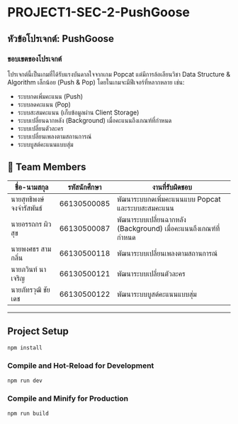 # PROJECT1-SEC-2-PushGoose
## หัวข้อโปรเจกต์: PushGoose

### ขอบเขตของโปรเจกต์
โปรเจกต์นี้เป็นเกมที่ได้รับแรงบันดาลใจจากเกม Popcat แต่มีการล้อเลียนวิชา Data Structure & Algorithm เล็กน้อย (Push & Pop) โดยในเกมจะมีฟีเจอร์ที่หลากหลาย เช่น:
- ระบบกดเพิ่มคะแนน (Push)
- ระบบลดคะแนน (Pop)
- ระบบสะสมคะแนน (เก็บข้อมูลผ่าน Client Storage)
- ระบบเปลี่ยนฉากหลัง (Background) เมื่อคะแนนถึงเกณฑ์ที่กำหนด
- ระบบเปลี่ยนตัวละคร
- ระบบเปลี่ยนเพลงตามสถานการณ์
- ระบบบูสต์คะแนนแบบสุ่ม

## 📌 Team Members
| ชื่อ-นามสกุล               | รหัสนักศึกษา  | งานที่รับผิดชอบ                                                |
| ------------------------- | ----------- | ---------------------------------------------------------- |
| นายสุทธิพงษ์ จงจำรัสพันธ์ | 66130500085 | พัฒนาระบบกดเพิ่มคะแนนแบบ Popcat และระบบสะสมคะแนน          |
| นายอรรถกร ผิวสุข          | 66130500087 | พัฒนาระบบเปลี่ยนฉากหลัง (Background) เมื่อคะแนนถึงเกณฑ์ที่กำหนด |
| นายพงศธร สามกลิ่น         | 66130500118 | พัฒนาระบบเปลี่ยนเพลงตามสถานการณ์                         |
| นายภวินท์ นาเจริญ         | 66130500121 | พัฒนาระบบเปลี่ยนตัวละคร                                    |
| นายภัทรวุฒิ ชัยเดช        | 66130500122 | พัฒนาระบบบูสต์คะแนนแบบสุ่ม                               |

---

## Project Setup

```sh
npm install
```

### Compile and Hot-Reload for Development

```sh
npm run dev
```

### Compile and Minify for Production

```sh
npm run build
```
